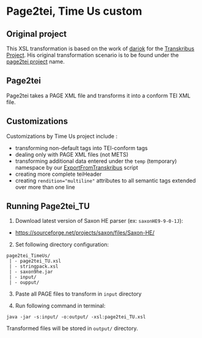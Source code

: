 # Page2tei, Time Us custom

## Original project
This XSL transformation is based on the work of [dariok](https://github.com/dariok) for the [Transkribus Project](https://transkribus.eu/Transkribus/). His original transformation scenario is to be found under the [page2tei project](https://github.com/dariok/page2tei) name. 

## Page2tei 
Page2tei takes a PAGE XML file and transforms it into a conform TEI XML file. 

## Customizations
Customizations by Time Us project include : 

- transforming non-default tags into TEI-conform tags
- dealing only with PAGE XML files (not METS)
- transforming additional data entered under the `temp` (temporary) namespace by our [ExportFromTranskribus](https://github.com/TimeUs-ANR/ExportFromTranskribus) script
- creating more complete teiHeader
- creating `rendition="multiline"` attributes to all semantic tags extended over more than one line

## Running Page2tei_TU 
1. Download latest version of Saxon HE parser (ex: `saxonHE9-9-0-1J`):
- https://sourceforge.net/projects/saxon/files/Saxon-HE/

2. Set following directory configuration:
```
page2tei_TimeUs/
 | - page2tei_TU.xsl
 | - stringpack.xsl
 | - saxon9he.jar
 | - input/
 | - oupput/
``` 

3. Paste all PAGE files to transform in `input` directory

4. Run following command in terminal:

`java -jar -s:input/ -o:output/ -xsl:page2tei_TU.xsl`

Transformed files will be stored in `output/` directory.
